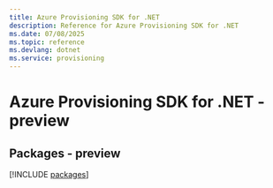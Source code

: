 ```yaml
---
title: Azure Provisioning SDK for .NET
description: Reference for Azure Provisioning SDK for .NET
ms.date: 07/08/2025
ms.topic: reference
ms.devlang: dotnet
ms.service: provisioning
---
```

# Azure Provisioning SDK for .NET - preview
## Packages - preview
[!INCLUDE [packages](provisioning-index.md)]